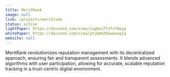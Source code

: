 ```yaml
---
title: MeritRank
image: null
link: /projects/meritrank
status: active
lightPaper: https://docsend.com/view/zvgkei7fzfvf8eyg
whitePaper: https://docsend.com/view/yts6mm2hkweswqjq
website: null
---
```


MeritRank revolutionizes reputation management with its decentralized approach, ensuring fair and transparent assessments. It blends advanced algorithms with user participation, allowing for accurate, scalable reputation tracking in a trust-centric digital environment.

